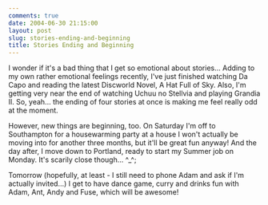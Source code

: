 ```yaml
---
comments: true
date: 2004-06-30 21:15:00
layout: post
slug: stories-ending-and-beginning
title: Stories Ending and Beginning
---
```


I wonder if it's a bad thing that I get so emotional about stories...  Adding to my own rather emotional feelings recently, I've just finished watching Da Capo and reading the latest Discworld Novel, A Hat Full of Sky.  Also, I'm getting very near the end of watching Uchuu no Stellvia and playing Grandia II.  So, yeah...  the ending of four stories at once is making me feel really odd at the moment.  

However, new things are beginning, too.  On Saturday I'm off to Southampton for a housewarming party at a house I won't actually be moving into for another three months, but it'll be great fun anyway!  And the day after, I move down to Portland, ready to start my Summer job on Monday.  It's scarily close though... ^_^;  

Tomorrow (hopefully, at least - I still need to phone Adam and ask if I'm actually invited...) I get to have dance game, curry and drinks fun with Adam, Ant, Andy and Fuse, which will be awesome!
